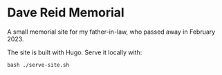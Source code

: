 # Dave Reid Memorial

A small memorial site for my father-in-law, who passed away in February 2023.

The site is built with Hugo. Serve it locally with:

```
bash ./serve-site.sh
```
